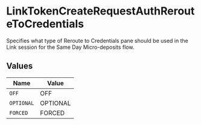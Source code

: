 # LinkTokenCreateRequestAuthRerouteToCredentials

Specifies what type of Reroute to Credentials pane should be used in the Link session for the Same Day Micro-deposits flow.


## Values

| Name       | Value      |
| ---------- | ---------- |
| `OFF`      | OFF        |
| `OPTIONAL` | OPTIONAL   |
| `FORCED`   | FORCED     |